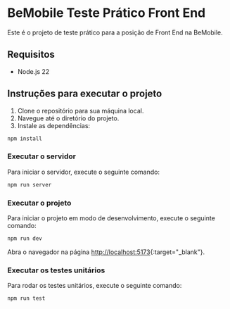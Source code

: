 # BeMobile Teste Prático Front End

Este é o projeto de teste prático para a posição de Front End na BeMobile.

## Requisitos

- Node.js 22

## Instruções para executar o projeto

1. Clone o repositório para sua máquina local.
2. Navegue até o diretório do projeto.
3. Instale as dependências:

```bash
npm install
```

### Executar o servidor

Para iniciar o servidor, execute o seguinte comando:

```bash
npm run server
```

### Executar o projeto

Para iniciar o projeto em modo de desenvolvimento, execute o seguinte comando:

```bash
npm run dev
```

Abra o navegador na página [http://localhost:5173](http://localhost:5173){:target="_blank"}.

### Executar os testes unitários

Para rodar os testes unitários, execute o seguinte comando:

```bash
npm run test
```